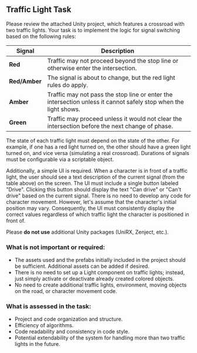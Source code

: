 ## Traffic Light Task

Please review the attached Unity project, which features a crossroad with two traffic lights. Your task is to implement the logic for signal switching based on the following rules:

| Signal        | Description                                                                                                     |
| ------------- | --------------------------------------------------------------------------------------------------------------- |
| **Red**       | Traffic may not proceed beyond the stop line or otherwise enter the intersection.                               |
| **Red/Amber** | The signal is about to change, but the red light rules do apply.                                                |
| **Amber**     | Traffic may not pass the stop line or enter the intersection unless it cannot safely stop when the light shows. |
| **Green**     | Traffic may proceed unless it would not clear the intersection before the next change of phase.                 |

The state of each traffic light must depend on the state of the other. For example, if one has a red light turned on, the other should have a green light turned on, and vice versa (simulating a real crossroad). Durations of signals must be configurable via a scriptable object.

Additionally, a simple UI is required. When a character is in front of a traffic light, the user should see a text description of the current signal (from the table above) on the screen. The UI must include a single button labeled "Drive". Clicking this button should display the text "Can drive" or "Can't drive" based on the current signal. There is no need to develop any code for character movement. However, let's assume that the character's initial position may vary. Consequently, the UI must consistently display the correct values regardless of which traffic light the character is positioned in front of.

Please **do not use** additional Unity packages (UniRX, Zenject, etc.).

### What is not important or required:

- The assets used and the prefabs initially included in the project should be sufficient. Additional assets can be added if desired.
- There is no need to set up a Light component on traffic lights; instead, just simply activate or deactivate already created colored objects.
- No need to create additional traffic lights, environment, moving objects on the road, or character movement code.

### What is assessed in the task:

- Project and code organization and structure.
- Efficiency of algorithms.
- Code readability and consistency in code style.
- Potential extendability of the system for handling more than two traffic lights in the future.
